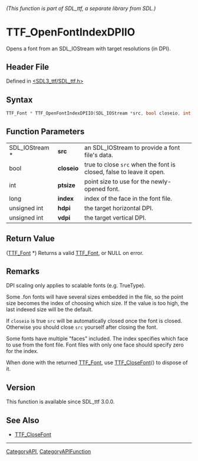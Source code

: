 ###### (This function is part of SDL_ttf, a separate library from SDL.)
# TTF_OpenFontIndexDPIIO

Opens a font from an SDL_IOStream with target resolutions (in DPI).

## Header File

Defined in [<SDL3_ttf/SDL_ttf.h>](https://github.com/libsdl-org/SDL_ttf/blob/main/include/SDL3_ttf/SDL_ttf.h)

## Syntax

```c
TTF_Font * TTF_OpenFontIndexDPIIO(SDL_IOStream *src, bool closeio, int ptsize, long index, unsigned int hdpi, unsigned int vdpi);
```

## Function Parameters

|                |             |                                                                      |
| -------------- | ----------- | -------------------------------------------------------------------- |
| SDL_IOStream * | **src**     | an SDL_IOStream to provide a font file's data.                       |
| bool           | **closeio** | true to close `src` when the font is closed, false to leave it open. |
| int            | **ptsize**  | point size to use for the newly-opened font.                         |
| long           | **index**   | index of the face in the font file.                                  |
| unsigned int   | **hdpi**    | the target horizontal DPI.                                           |
| unsigned int   | **vdpi**    | the target vertical DPI.                                             |

## Return Value

([TTF_Font](TTF_Font) *) Returns a valid [TTF_Font](TTF_Font), or NULL on
error.

## Remarks

DPI scaling only applies to scalable fonts (e.g. TrueType).

Some .fon fonts will have several sizes embedded in the file, so the point
size becomes the index of choosing which size. If the value is too high,
the last indexed size will be the default.

If `closeio` is true `src` will be automatically closed once the font is
closed. Otherwise you should close `src` yourself after closing the font.

Some fonts have multiple "faces" included. The index specifies which face
to use from the font file. Font files with only one face should specify
zero for the index.

When done with the returned [TTF_Font](TTF_Font), use
[TTF_CloseFont](TTF_CloseFont)() to dispose of it.

## Version

This function is available since SDL_ttf 3.0.0.

## See Also

- [TTF_CloseFont](TTF_CloseFont)

----
[CategoryAPI](CategoryAPI), [CategoryAPIFunction](CategoryAPIFunction)


